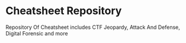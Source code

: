 # Cheatsheet Repository
Repository Of Cheatsheet includes CTF Jeopardy, Attack And Defense, Digital Forensic and more
